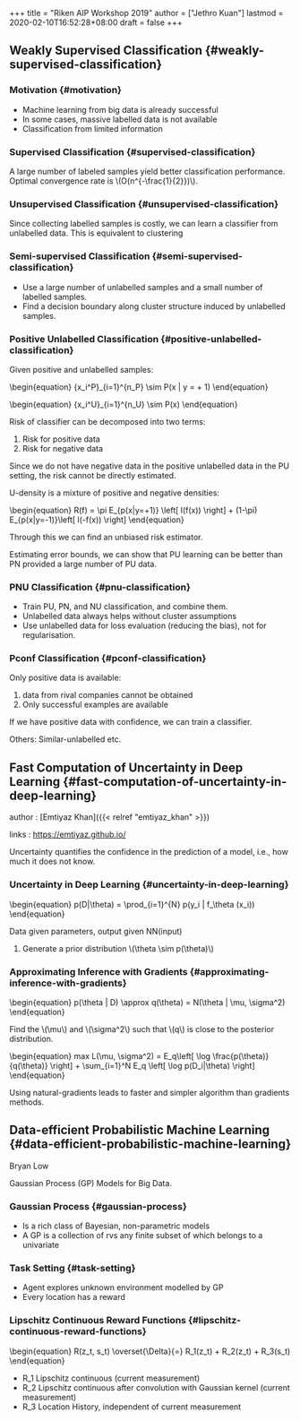 +++
title = "Riken AIP Workshop 2019"
author = ["Jethro Kuan"]
lastmod = 2020-02-10T16:52:28+08:00
draft = false
+++

## Weakly Supervised Classification {#weakly-supervised-classification}


### Motivation {#motivation}

-   Machine learning from big data is already successful
-   In some cases, massive labelled data is not available
-   Classification from limited information


### Supervised Classification {#supervised-classification}

A large number of labeled samples yield better classification
performance.
Optimal convergence rate is \\(O(n^{-\frac{1}{2}})\\).


### Unsupervised Classification {#unsupervised-classification}

Since collecting labelled samples is costly, we can learn a classifier
from unlabelled data. This is equivalent to clustering


### Semi-supervised Classification {#semi-supervised-classification}

-   Use a large number of unlabelled samples and a small number of
    labelled samples.
-   Find a decision boundary along cluster structure induced by
    unlabelled samples.


### Positive Unlabelled Classification {#positive-unlabelled-classification}

Given positive and unlabelled samples:

\begin{equation}
{x\_i^P}\_{i=1}^{n\_P} \sim P(x | y = + 1)
\end{equation}

\begin{equation}
  {x\_i^U}\_{i=1}^{n\_U} \sim P(x)
\end{equation}

Risk of classifier can be decomposed into two terms:

1.  Risk for positive data
2.  Risk for negative data

Since we do not have negative data in the positive unlabelled data in
the PU setting, the risk cannot be directly estimated.

U-density is a mixture of positive and negative densities:

\begin{equation}
  R(f) = \pi E\_{p(x|y=+1)} \left[ l(f(x)) \right] + (1-\pi) E\_{p(x|y=-1)}\left[ l(-f(x)) \right]
\end{equation}

Through this we can find an unbiased risk estimator.

Estimating error bounds, we can show that PU learning can be better
than PN provided a large number of PU data.


### PNU Classification {#pnu-classification}

-   Train PU, PN, and NU classification, and combine them.
-   Unlabelled data always helps without cluster assumptions
-   Use unlabelled data for loss evaluation (reducing the bias), not for
    regularisation.


### Pconf Classification {#pconf-classification}

Only positive data is available:

1.  data from rival companies cannot be obtained
2.  Only successful examples are available

If we have positive data with confidence, we can train a classifier.

Others: Similar-unlabelled etc.


## Fast Computation of Uncertainty in Deep Learning {#fast-computation-of-uncertainty-in-deep-learning}

author
: [Emtiyaz Khan]({{< relref "emtiyaz_khan" >}})

links
: <https://emtiyaz.github.io/>

Uncertainty quantifies the confidence in the prediction of a model,
i.e., how much it does not know.


### Uncertainty in Deep Learning {#uncertainty-in-deep-learning}

\begin{equation}
  p(D|\theta) = \prod\_{i=1}^{N} p(y\_i | f\_\theta (x\_i))
\end{equation}

Data given parameters,  output given NN(input)

1.  Generate a prior distribution \\(\theta \sim p(\theta)\\)


### Approximating Inference with Gradients {#approximating-inference-with-gradients}

\begin{equation}
  p(\theta | D) \approx q(\theta) = N(\theta | \mu, \sigma^2)
\end{equation}

Find the \\(\mu\\) and \\(\sigma^2\\) such that \\(q\\) is close to the posterior distribution.

\begin{equation}
  max L(\mu, \sigma^2) = E\_q\left[ \log \frac{p(\theta)}{q(\theta)} \right] +
  \sum\_{i=1}^N E\_q \left[ \log p(D\_i|\theta) \right]
\end{equation}

Using natural-gradients leads to faster and simpler algorithm than
gradients methods.


## Data-efficient Probabilistic Machine Learning {#data-efficient-probabilistic-machine-learning}

Bryan Low

Gaussian Process (GP) Models for Big Data.


### Gaussian Process {#gaussian-process}

-   Is a rich class of Bayesian, non-parametric models
-   A GP is a collection of rvs any finite subset of which belongs to a
    univariate


### Task Setting {#task-setting}

-   Agent explores unknown environment modelled by GP
-   Every location has a reward


### Lipschitz Continuous Reward Functions {#lipschitz-continuous-reward-functions}

\begin{equation}
  R(z\_t, s\_t) \overset{\Delta}{=}  R\_1(z\_t) + R\_2(z\_t) + R\_3(s\_t)
\end{equation}

-   R\_1 Lipschitz continuous (current measurement)
-   R\_2 Lipschitz continuous after convolution with Gaussian kernel (current measurement)
-   R\_3 Location History, independent of current measurement

